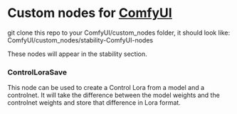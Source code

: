 # Custom nodes for [ComfyUI](https://github.com/comfyanonymous/ComfyUI)

git clone this repo to your ComfyUI/custom_nodes folder, it should look like: ComfyUI/custom_nodes/stability-ComfyUI-nodes

These nodes will appear in the stability section.

### ControlLoraSave

This node can be used to create a Control Lora from a model and a controlnet. It will take the difference between the model weights and the controlnet weights and store that difference in Lora format.
